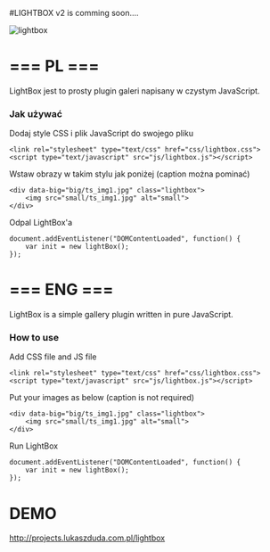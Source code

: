#LIGHTBOX v2 is comming soon....

![lightbox](https://cloud.githubusercontent.com/assets/10348820/8272933/e4866ce0-1857-11e5-82e0-843641cf8851.png)

# === PL ===
LightBox jest to prosty plugin galeri napisany w czystym JavaScript.

### Jak używać

Dodaj style CSS i plik JavaScript do swojego pliku
```
<link rel="stylesheet" type="text/css" href="css/lightbox.css">
<script type="text/javascript" src="js/lightbox.js"></script>
```
Wstaw obrazy w takim stylu jak poniżej (caption można pominać)
```
<div data-big="big/ts_img1.jpg" class="lightbox">
	<img src="small/ts_img1.jpg" alt="small">
</div>
```
Odpal LightBox'a
```
document.addEventListener("DOMContentLoaded", function() {
	var init = new lightBox();
});
```

# === ENG ===
LightBox is a simple gallery plugin written in pure JavaScript. 

### How to use
Add CSS file and JS file
```
<link rel="stylesheet" type="text/css" href="css/lightbox.css">
<script type="text/javascript" src="js/lightbox.js"></script>
```
Put your images as below (caption is not required)
```
<div data-big="big/ts_img1.jpg" class="lightbox">
	<img src="small/ts_img1.jpg" alt="small">
</div>
```
Run LightBox
```
document.addEventListener("DOMContentLoaded", function() {
	var init = new lightBox();
});
```


# DEMO
http://projects.lukaszduda.com.pl/lightbox
